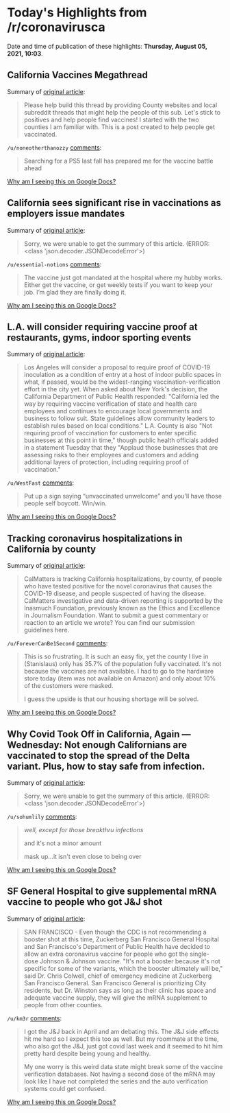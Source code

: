 # Today's Highlights from /r/coronavirusca

Date and time of publication of these highlights: **Thursday, August 05, 2021, 10:03**.

## California Vaccines Megathread

Summary of [original article](https://www.reddit.com/r/CoronavirusCA/comments/l35yck/california_vaccines_megathread/):

> Please help build this thread by providing County websites and local subreddit threads that might help the people of this sub. Let's stick to positives and help people find vaccines! I started with the two counties I am familiar with. This is a post created to help people get vaccinated.

`/u/noneotherthanozzy` [comments](https://www.reddit.com/r/CoronavirusCA/comments/l35yck/california_vaccines_megathread/):

> Searching for a PS5 last fall has prepared me for the vaccine battle ahead

[Why am I seeing this on Google Docs?](https://docs.google.com/document/d/1Dc6We63vOXIZsc0op-Bt4abqkYjXzOigalQqFxmvvbM/edit?usp=sharing)

## California sees significant rise in vaccinations as employers issue mandates

Summary of [original article](https://www.latimes.com/california/story/2021-08-04/california-sees-significant-rise-in-vaccinations-as-employers-issue-mandates):

> Sorry, we were unable to get the summary of this article. (ERROR: <class 'json.decoder.JSONDecodeError'>)

`/u/essential-notions` [comments](https://www.reddit.com/r/CoronavirusCA/comments/oxxlin/california_sees_significant_rise_in_vaccinations/):

> The vaccine just got mandated at the hospital where my hubby works. Either get the vaccine, or get weekly tests if you want to keep your job. I’m glad they are finally doing it.

[Why am I seeing this on Google Docs?](https://docs.google.com/document/d/1Dc6We63vOXIZsc0op-Bt4abqkYjXzOigalQqFxmvvbM/edit?usp=sharing)

## L.A. will consider requiring vaccine proof at restaurants, gyms, indoor sporting events

Summary of [original article](https://www.latimes.com/california/story/2021-08-04/l-a-will-consider-proposal-requiring-vaccinations-at-restaurants-gyms-sporting-events):

> Los Angeles will consider a proposal to require proof of COVID-19 inoculation as a condition of entry at a host of indoor public spaces in what, if passed, would be the widest-ranging vaccination-verification effort in the city yet. When asked about New York's decision, the California Department of Public Health responded: "California led the way by requiring vaccine verification of state and health care employees and continues to encourage local governments and business to follow suit. State guidelines allow community leaders to establish rules based on local conditions." L.A. County is also "Not requiring proof of vaccination for customers to enter specific businesses at this point in time," though public health officials added in a statement Tuesday that they "Applaud those businesses that are assessing risks to their employees and customers and adding additional layers of protection, including requiring proof of vaccination."

`/u/WestFast` [comments](https://www.reddit.com/r/CoronavirusCA/comments/oy2kw1/la_will_consider_requiring_vaccine_proof_at/):

> Put up a sign saying “unvaccinated unwelcome” and you’ll have those people self boycott. Win/win.

[Why am I seeing this on Google Docs?](https://docs.google.com/document/d/1Dc6We63vOXIZsc0op-Bt4abqkYjXzOigalQqFxmvvbM/edit?usp=sharing)

## Tracking coronavirus hospitalizations in California by county

Summary of [original article](https://calmatters.org/health/coronavirus/2020/04/california-coronavirus-covid-patient-hospitalization-data-icu/):

> CalMatters is tracking California hospitalizations, by county, of people who have tested positive for the novel coronavirus that causes the COVID-19 disease, and people suspected of having the disease. CalMatters investigative and data-driven reporting is supported by the Inasmuch Foundation, previously known as the Ethics and Excellence in Journalism Foundation. Want to submit a guest commentary or reaction to an article we wrote? You can find our submission guidelines here.

`/u/ForeverCanBe1Second` [comments](https://www.reddit.com/r/CoronavirusCA/comments/oy9as6/tracking_coronavirus_hospitalizations_in/):

> This is so frustrating.  It is such an easy fix, yet the county I live in (Stanislaus) only has 35.7% of the population fully vaccinated.  It's not because the vaccines are not available.  I had to go to the hardware store today (item was not available on Amazon) and only about 10% of the customers were masked.  
> 
> I guess the upside is that our housing shortage will be solved.

[Why am I seeing this on Google Docs?](https://docs.google.com/document/d/1Dc6We63vOXIZsc0op-Bt4abqkYjXzOigalQqFxmvvbM/edit?usp=sharing)

## Why Covid Took Off in California, Again — Wednesday: Not enough Californians are vaccinated to stop the spread of the Delta variant. Plus, how to stay safe from infection.

Summary of [original article](https://www.nytimes.com/2021/08/04/us/covid-california.html):

> Sorry, we were unable to get the summary of this article. (ERROR: <class 'json.decoder.JSONDecodeError'>)

`/u/sohumlily` [comments](https://www.reddit.com/r/CoronavirusCA/comments/oy0j7v/why_covid_took_off_in_california_again_wednesday/):

> *well, except for those breakthru infections*
> 
> and it's not a minor amount
> 
> mask up...it isn't even close to being over

[Why am I seeing this on Google Docs?](https://docs.google.com/document/d/1Dc6We63vOXIZsc0op-Bt4abqkYjXzOigalQqFxmvvbM/edit?usp=sharing)

## SF General Hospital to give supplemental mRNA vaccine to people who got J&J shot

Summary of [original article](https://abc7news.com/10926455/?ex_cid=TA_KGO_FB&utm_campaign=trueAnthem%3A%20Trending%20Content&utm_medium=trueAnthem&utm_source=facebook&fbclid=IwAR2wgSDXmkOJaOxxD5dCbXCwd8eEmGqQcheHcO3pE5hurfen8MJWQ8gz-Lo):

> SAN FRANCISCO - Even though the CDC is not recommending a booster shot at this time, Zuckerberg San Francisco General Hospital and San Francisco's Department of Public Health have decided to allow an extra coronavirus vaccine for people who got the single-dose Johnson & Johnson vaccine. "It's not a booster because it's not specific for some of the variants, which the booster ultimately will be," said Dr. Chris Colwell, chief of emergency medicine at Zuckerberg San Francisco General. San Francisco General is prioritizing City residents, but Dr. Winston says as long as their clinic has space and adequate vaccine supply, they will give the mRNA supplement to people from other counties.

`/u/km3r` [comments](https://www.reddit.com/r/CoronavirusCA/comments/oxe0li/sf_general_hospital_to_give_supplemental_mrna/):

> I got the J&J back in April and am debating this. The J&J side effects hit me hard so I expect this too as well. But my roommate at the time, who also got the J&J, just got covid last week and it seemed to hit him pretty hard despite being young and healthy. 
> 
> My one worry is this weird data state might break some of the vaccine verification databases. Not having a second dose of the mRNA may look like I have not completed the series and the auto verification systems could get confused.

[Why am I seeing this on Google Docs?](https://docs.google.com/document/d/1Dc6We63vOXIZsc0op-Bt4abqkYjXzOigalQqFxmvvbM/edit?usp=sharing)

